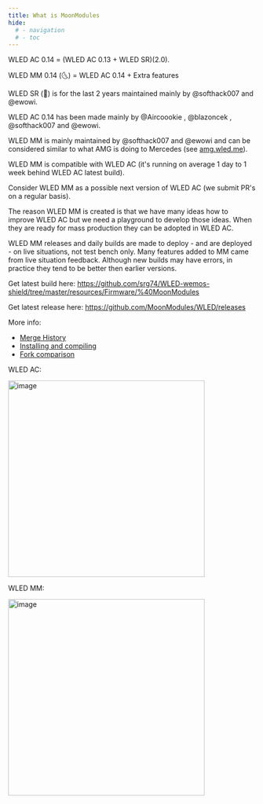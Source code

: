 ```yaml
---
title: What is MoonModules
hide:
  # - navigation
  # - toc
---
```


WLED AC 0.14 = (WLED AC 0.13 + WLED SR)(2.0). 

WLED MM 0.14 (🌜) = WLED AC 0.14 + Extra features

WLED SR (🎸) is for the last 2 years maintained mainly by @softhack007 and @ewowi. 

WLED AC 0.14 has been made mainly by @Aircoookie , @blazoncek , @softhack007 and @ewowi. 

WLED MM is mainly maintained by @softhack007 and @ewowi and can be considered similar to what AMG is doing to Mercedes (see [amg.wled.me](http://amg.wled.me/)).

WLED MM is compatible with WLED AC (it's running on average 1 day to 1 week behind WLED AC latest build). 

Consider WLED MM as a possible next version of WLED AC (we submit PR's on a regular basis). 

The reason WLED MM is created is that we have many ideas how to improve WLED AC but we need a playground to develop those ideas. When they are ready for mass production they can be adopted in WLED AC. 

WLED MM releases and daily builds are made to deploy - and are deployed - on live situations, not test bench only.
Many features added to MM came from live situation feedback.
Although new builds may have errors, in practice they tend to be better then earlier versions. 

Get latest build here: <https://github.com/srg74/WLED-wemos-shield/tree/master/resources/Firmware/%40MoonModules>

Get latest release here: <https://github.com/MoonModules/WLED/releases>

More info:
* [Merge History](https://mm.kno.wled.ge/moonmodules/merge-history/)
* [Installing and compiling](https://mm.kno.wled.ge/moonmodules/Installing-and-Compiling/)
* [Fork comparison](https://mm.kno.wled.ge/moonmodules/fork-comparison/)

WLED AC:

<img width="400" alt="image" src="https://user-images.githubusercontent.com/91013628/214047603-f5fa4f97-77ae-4519-9558-3a6cbf9eb583.png">

WLED MM:

<img width="400" alt="image" src="https://user-images.githubusercontent.com/91013628/214047693-d9eb1e96-e006-46d8-96b6-4be18b9c03e4.png">

